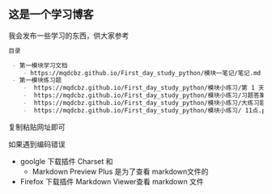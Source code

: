 ## 这是一个学习博客

我会发布一些学习的东西，供大家参考

```markdown
目录

 - 第一模块学习文档  
    - https://mqdcbz.github.io/First_day_study_python/模块一笔记/笔记.md
 - 第一模块练习题       
    -  https://mqdcbz.github.io/First_day_study_python/模块小练习/第 1 天练习题.md
    -  https://mqdcbz.github.io/First_day_study_python/模块小练习/习题答案.md
    -  https://mqdcbz.github.io/First_day_study_python/模块小练习/大练习题“11点”需求.md
    -  https://mqdcbz.github.io/First_day_study_python/模块小练习/ 11点.py
```

复制粘贴网址即可

如果遇到编码错误 

- goolgle 下载插件 Charset 和 
  - Markdown Preview Plus 是为了查看 markdown文件的
- Firefox 下载插件 Markdown Viewer查看 markdown 文件
